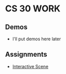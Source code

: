 # CS 30 WORK

## Demos
- I'll put demos here later

## Assignments
- [Interactive Scene](Interactive-Scene)